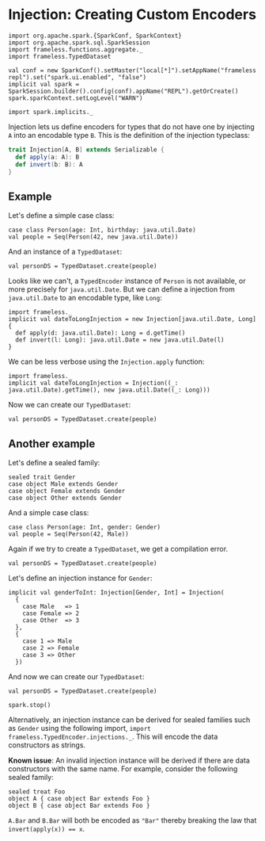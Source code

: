 # Injection: Creating Custom Encoders

```tut:invisible
import org.apache.spark.{SparkConf, SparkContext}
import org.apache.spark.sql.SparkSession
import frameless.functions.aggregate._
import frameless.TypedDataset

val conf = new SparkConf().setMaster("local[*]").setAppName("frameless repl").set("spark.ui.enabled", "false")
implicit val spark = SparkSession.builder().config(conf).appName("REPL").getOrCreate()
spark.sparkContext.setLogLevel("WARN")

import spark.implicits._
```
Injection lets us define encoders for types that do not have one by injecting `A` into an encodable type `B`.
This is the definition of the injection typeclass:
```scala
trait Injection[A, B] extends Serializable {
  def apply(a: A): B
  def invert(b: B): A
}
```

## Example

Let's define a simple case class:

```tut:book
case class Person(age: Int, birthday: java.util.Date)
val people = Seq(Person(42, new java.util.Date))
```

And an instance of a `TypedDataset`:

```tut:book:fail
val personDS = TypedDataset.create(people)
```

Looks like we can't, a `TypedEncoder` instance of `Person` is not available, or more precisely for `java.util.Date`.
But we can define a injection from `java.util.Date` to an encodable type, like `Long`:

```tut:book
import frameless._
implicit val dateToLongInjection = new Injection[java.util.Date, Long] {
  def apply(d: java.util.Date): Long = d.getTime()
  def invert(l: Long): java.util.Date = new java.util.Date(l)
}
```

We can be less verbose using the `Injection.apply` function:

```tut:book
import frameless._
implicit val dateToLongInjection = Injection((_: java.util.Date).getTime(), new java.util.Date((_: Long)))
```

Now we can create our `TypedDataset`:

```tut:book
val personDS = TypedDataset.create(people)
```

## Another example

Let's define a sealed family:

```tut:book
sealed trait Gender
case object Male extends Gender
case object Female extends Gender
case object Other extends Gender
```

And a simple case class:

```tut:book
case class Person(age: Int, gender: Gender)
val people = Seq(Person(42, Male))
```

Again if we try to create a `TypedDataset`, we get a compilation error.

```tut:book:fail
val personDS = TypedDataset.create(people)
```

Let's define an injection instance for `Gender`:

```tut:book
implicit val genderToInt: Injection[Gender, Int] = Injection(
  {
    case Male   => 1
    case Female => 2
    case Other  => 3
  },
  {
    case 1 => Male
    case 2 => Female
    case 3 => Other
  })
```

And now we can create our `TypedDataset`:

```tut:book
val personDS = TypedDataset.create(people)
```

```tut:invisible
spark.stop()
```

Alternatively, an injection instance can be derived for sealed families such as `Gender` using the following 
import, `import frameless.TypedEncoder.injections._`. This will encode the data constructors as strings.

**Known issue**: An invalid injection instance will be derived if there are data constructors with the same name.
For example, consider the following sealed family:

```tut:book
sealed treat Foo
object A { case object Bar extends Foo }
object B { case object Bar extends Foo }
```

`A.Bar` and `B.Bar` will both be encoded as `"Bar"` thereby breaking the law that `invert(apply(x)) == x`.
